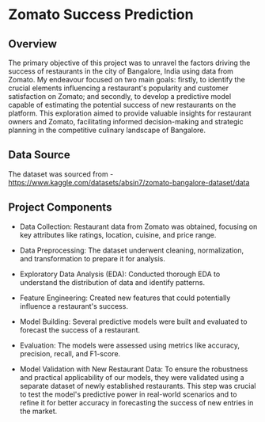 # Zomato Success Prediction
## Overview
The primary objective of this project was to unravel the factors driving the success of restaurants in the city of Bangalore, India using data from Zomato. My endeavour focused on two main goals: firstly, to identify the crucial elements influencing a restaurant's popularity and customer satisfaction on Zomato; and secondly, to develop a predictive model capable of estimating the potential success of new restaurants on the platform. This exploration aimed to provide valuable insights for restaurant owners and Zomato, facilitating informed decision-making and strategic planning in the competitive culinary landscape of Bangalore.
## Data Source
The dataset was sourced from -
https://www.kaggle.com/datasets/absin7/zomato-bangalore-dataset/data
## Project Components
- Data Collection: Restaurant data from Zomato was obtained, focusing on key attributes like ratings, location, cuisine, and price range.

- Data Preprocessing: The dataset underwent cleaning, normalization, and transformation to prepare it for analysis.

- Exploratory Data Analysis (EDA): Conducted thorough EDA to understand the distribution of data and identify patterns.

- Feature Engineering: Created new features that could potentially influence a restaurant's success.

- Model Building: Several predictive models were built and evaluated to forecast the success of a restaurant.

- Evaluation: The models were assessed using metrics like accuracy, precision, recall, and F1-score.

- Model Validation with New Restaurant Data: To ensure the robustness and practical applicability of our models, they were validated using a separate dataset of newly established restaurants. This step was crucial to test the model's predictive power in real-world scenarios and to refine it for better accuracy in forecasting the success of new entries in the market.
